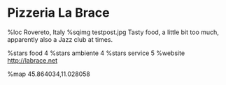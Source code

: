 # Pizzeria La Brace
%loc Rovereto, Italy
%sqimg testpost.jpg
Tasty food, a little bit too much, apparently also a Jazz club at times.

%stars food 4
%stars ambiente 4
%stars service 5
%website http://labrace.net
<br>

%map 45.864034,11.028058
